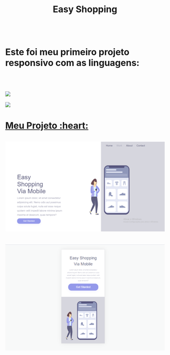 <h1 align="center">Easy Shopping<h1>
  <br>
  <p>Este foi meu primeiro projeto responsivo com as linguagens:<p>
  <br>
  <img src="https://img.shields.io/badge/HTML-239120?style=for-the-badge&logo=html5&logoColor=white">
  <br>
  <img src="https://img.shields.io/badge/CSS-239120?&style=for-the-badge&logo=css3&logoColor=white">
  <br>
  <br>
  <a href="https://lucileide-elpidio.github.io/Easy-shopping-responsivo/">Meu Projeto :heart:
    <br>
    <br>
    <img src="https://github.com/Lucileide-Elpidio/Easy-shopping-responsivo/blob/main/assets/Easyshopping.png?raw=true">
    <br>
    <br>
    <img src="https://github.com/Lucileide-Elpidio/Easy-shopping-responsivo/blob/main/assets/Easymobile.png?raw=true">
